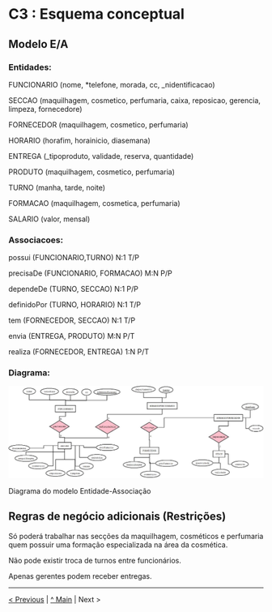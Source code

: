 # C3 : Esquema conceptual

## Modelo E/A


### Entidades: 

FUNCIONARIO (nome, *telefone, morada, cc, _nidentificacao)

SECCAO (maquilhagem, cosmetico, perfumaria, caixa, reposicao, gerencia, limpeza, fornecedore) 

FORNECEDOR (maquilhagem, cosmetico, perfumaria)

HORARIO (horafim, horainicio, diasemana)

ENTREGA (_tipoproduto, validade, reserva, quantidade)

PRODUTO (maquilhagem, cosmetico, perfumaria)

TURNO (manha, tarde, noite)

FORMACAO (maquilhagem, cosmetica, perfumaria)

SALARIO (valor, mensal)


### Associacoes:

possui (FUNCIONARIO,TURNO) N:1 T/P

precisaDe (FUNCIONARIO, FORMACAO) M:N P/P

dependeDe (TURNO, SECCAO) N:1 P/P

definidoPor (TURNO, HORARIO) N:1 T/P

tem (FORNECEDOR, SECCAO) N:1 T/P

envia (ENTREGA, PRODUTO) M:N P/T

realiza (FORNECEDOR, ENTREGA) 1:N P/T


### Diagrama: 

![An alternative description](imagens/diagrama1.png)   

Diagrama do modelo Entidade-Associação



## Regras de negócio adicionais (Restrições)

Só poderá trabalhar nas secções da maquilhagem, cosméticos e perfumaria quem possuir uma formação especializada na área da cosmética. 

Não pode existir troca de turnos entre funcionários. 

Apenas gerentes podem receber entregas. 


---
[< Previous](rei02.md) | [^ Main](https://github.com/exemploTrabalho/reportSIBD01/) | Next >
